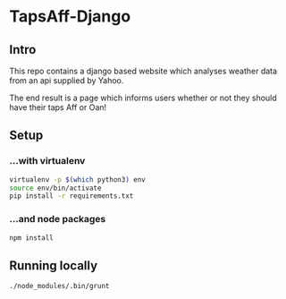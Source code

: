 # TapsAff-Django

## Intro
This repo contains a django based website
which analyses weather data from an api
supplied by Yahoo.

The end result is a page which informs users
whether or not they should have their taps
Aff or Oan!

## Setup
### ...with virtualenv
```bash
virtualenv -p $(which python3) env
source env/bin/activate
pip install -r requirements.txt
```

### ...and node packages
```bash
npm install
```

## Running locally
```bash
./node_modules/.bin/grunt
```
